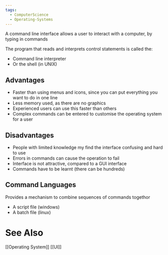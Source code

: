 ```yaml
---
tags:
  - ComputerScience
  - Operating-Systems
---
```

A command line interface allows a user to interact with a computer, by typing in commands

The program that reads and interprets control statements is called the: 
- Command line interpreter
- Or the shell (in UNIX)
## Advantages
- Faster than using menus and icons, since you can put everything you want to do in one line
- Less memory used, as there are no graphics
- Experienced users can use this faster than others
- Complex commands can be entered to customise the operating system for a user

## Disadvantages
- People with limited knowledge my find the interface confusing and hard to use
- Errors in commands can cause the operation to fail
- Interface is not attractive, compared to a GUI interface
- Commands have to be learnt (there can be hundreds)

## Command Languages
Provides a mechanism to combine sequences of commands togethor
- A script file (windows)
- A batch file (linux)

# See Also
[[Operating System]]
[[UI]]